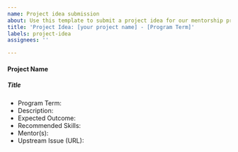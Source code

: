 ```yaml
---
name: Project idea submission
about: Use this template to submit a project idea for our mentorship program
title: 'Project Idea: [your project name] - [Program Term]'
labels: project-idea
assignees: ''

---
```


####  Project Name
##### Title
- Program Term:
- Description:
- Expected Outcome:
- Recommended Skills:
- Mentor(s):
- Upstream Issue (URL):
